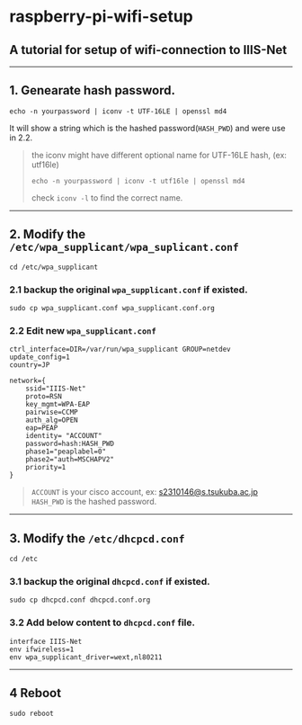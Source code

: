 # raspberry-pi-wifi-setup
## A tutorial for setup of wifi-connection to IIIS-Net
---
## 1. Genearate hash password.

```
echo -n yourpassword | iconv -t UTF-16LE | openssl md4
```
It will show a string which is the hashed password(`HASH_PWD`) and were use in 2.2.
> the iconv might have different optional name for UTF-16LE hash, (ex: utf16le)
> ```
> echo -n yourpassword | iconv -t utf16le | openssl md4
> ```
> check `iconv -l` to find the correct name.

---
## 2. Modify the `/etc/wpa_supplicant/wpa_suplicant.conf`

```
cd /etc/wpa_supplicant
```
### 2.1 backup the original `wpa_supplicant.conf` if existed.

```
sudo cp wpa_supplicant.conf wpa_supplicant.conf.org
```

### 2.2 Edit new `wpa_supplicant.conf`

```
ctrl_interface=DIR=/var/run/wpa_supplicant GROUP=netdev
update_config=1
country=JP

network={
    ssid="IIIS-Net"
    proto=RSN
    key_mgmt=WPA-EAP
    pairwise=CCMP
    auth_alg=OPEN
    eap=PEAP
    identity= "ACCOUNT"
    password=hash:HASH_PWD
    phase1="peaplabel=0"
    phase2="auth=MSCHAPV2"
    priority=1
}
```

> `ACCOUNT` is your cisco account, ex: s2310146@s.tsukuba.ac.jp  
> `HASH_PWD` is the hashed password.
---


## 3. Modify the `/etc/dhcpcd.conf`

```
cd /etc
```
### 3.1 backup the original `dhcpcd.conf` if existed.

```
sudo cp dhcpcd.conf dhcpcd.conf.org
```

### 3.2 Add below content to `dhcpcd.conf` file.

```
interface IIIS-Net
env ifwireless=1
env wpa_supplicant_driver=wext,nl80211
```

---
## 4 Reboot

```{shell}
sudo reboot
```





